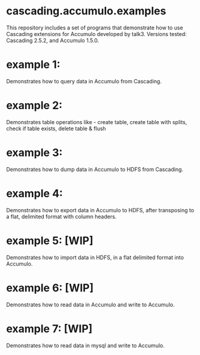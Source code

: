 cascading.accumulo.examples
===========================
This repository includes a set of programs that demonstrate how to use Cascading extensions for Accumulo developed by talk3.
Versions tested: Cascading 2.5.2, and Accumulo 1.5.0.

example 1:
==========
Demonstrates how to query data in Accumulo from Cascading.

example 2:
==========
Demonstrates table operations like - create table, create table with splits, check if table exists, delete table & flush 

example 3:
==========
Demonstrates how to dump data in Accumulo to HDFS from Cascading.

example 4:
==========
Demonstrates how to export data in Accumulo to HDFS, after transposing to a flat, delimited format with column headers.

example 5: [WIP]
==========
Demonstrates how to import data in HDFS, in a flat delimited format into Accumulo.

example 6: [WIP]
==========
Demonstrates how to read data in Accumulo and write to Accumulo.

example 7: [WIP]
==========
Demonstrates how to read data in mysql and write to Accumulo.